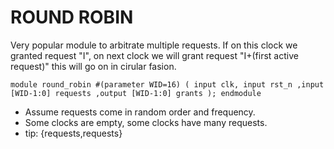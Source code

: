
# ROUND ROBIN

Very popular module to arbitrate multiple requests.
If on this clock we granted request "I", on next clock we will grant
request "I+(first active request)"
this will go on in cirular fasion.


`module round_robin #(parameter WID=16) (
     input clk, input rst_n
    ,input [WID-1:0] requests
    ,output [WID-1:0] grants
);
endmodule
`

- Assume requests come in random order and frequency.
- Some clocks are empty, some clocks have many requests.
- tip:  {requests,requests}
